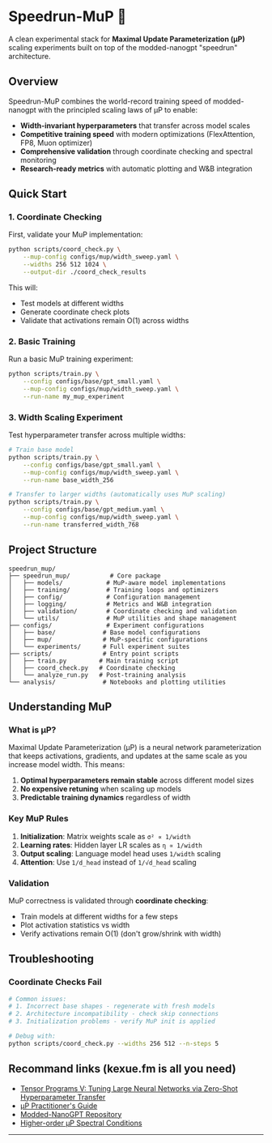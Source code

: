 # Speedrun-MuP 🚀

A clean experimental stack for **Maximal Update Parameterization (μP)** scaling experiments built on top of the modded-nanogpt "speedrun" architecture.

## Overview

Speedrun-MuP combines the world-record training speed of modded-nanogpt with the principled scaling laws of μP to enable:

- **Width-invariant hyperparameters** that transfer across model scales
- **Competitive training speed** with modern optimizations (FlexAttention, FP8, Muon optimizer)
- **Comprehensive validation** through coordinate checking and spectral monitoring
- **Research-ready metrics** with automatic plotting and W&B integration

## Quick Start

### 1. Coordinate Checking

First, validate your MuP implementation:

```bash
python scripts/coord_check.py \
    --mup-config configs/mup/width_sweep.yaml \
    --widths 256 512 1024 \
    --output-dir ./coord_check_results
```

This will:
- Test models at different widths
- Generate coordinate check plots
- Validate that activations remain O(1) across widths

### 2. Basic Training

Run a basic MuP training experiment:

```bash
python scripts/train.py \
    --config configs/base/gpt_small.yaml \
    --mup-config configs/mup/width_sweep.yaml \
    --run-name my_mup_experiment
```

### 3. Width Scaling Experiment

Test hyperparameter transfer across multiple widths:

```bash
# Train base model
python scripts/train.py \
    --config configs/base/gpt_small.yaml \
    --mup-config configs/mup/width_sweep.yaml \
    --run-name base_width_256

# Transfer to larger widths (automatically uses MuP scaling)
python scripts/train.py \
    --config configs/base/gpt_medium.yaml \
    --mup-config configs/mup/width_sweep.yaml \
    --run-name transferred_width_768
```

## Project Structure

```
speedrun_mup/
├── speedrun_mup/           # Core package
│   ├── models/            # MuP-aware model implementations
│   ├── training/          # Training loops and optimizers
│   ├── config/            # Configuration management
│   ├── logging/           # Metrics and W&B integration
│   ├── validation/        # Coordinate checking and validation
│   └── utils/             # MuP utilities and shape management
├── configs/               # Experiment configurations
│   ├── base/             # Base model configurations
│   ├── mup/              # MuP-specific configurations
│   └── experiments/      # Full experiment suites
├── scripts/              # Entry point scripts
│   ├── train.py         # Main training script
│   ├── coord_check.py   # Coordinate checking
│   └── analyze_run.py   # Post-training analysis
└── analysis/             # Notebooks and plotting utilities
```

## Understanding MuP

### What is μP?

Maximal Update Parameterization (μP) is a neural network parameterization that keeps activations, gradients, and updates at the same scale as you increase model width. This means:

1. **Optimal hyperparameters remain stable** across different model sizes
2. **No expensive retuning** when scaling up models
3. **Predictable training dynamics** regardless of width

### Key MuP Rules

1. **Initialization**: Matrix weights scale as `σ² ∝ 1/width`
2. **Learning rates**: Hidden layer LR scales as `η ∝ 1/width`
3. **Output scaling**: Language model head uses `1/width` scaling
4. **Attention**: Use `1/d_head` instead of `1/√d_head` scaling

### Validation

MuP correctness is validated through **coordinate checking**:
- Train models at different widths for a few steps
- Plot activation statistics vs width
- Verify activations remain O(1) (don't grow/shrink with width)

## Troubleshooting

### Coordinate Checks Fail
```bash
# Common issues:
# 1. Incorrect base shapes - regenerate with fresh models
# 2. Architecture incompatibility - check skip connections
# 3. Initialization problems - verify MuP init is applied

# Debug with:
python scripts/coord_check.py --widths 256 512 --n-steps 5
```

## Recommand links (kexue.fm is all you need)

- [Tensor Programs V: Tuning Large Neural Networks via Zero-Shot Hyperparameter Transfer](https://arxiv.org/abs/2203.03466)
- [μP Practitioner's Guide](https://www.cerebras.ai/blog/the-practitioners-guide-to-the-maximal-update-parameterization)
- [Modded-NanoGPT Repository](https://github.com/KellerJordan/modded-nanogpt)
- [Higher-order μP Spectral Conditions](https://kexue.fm/archives/10795)

---
